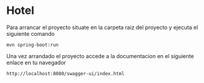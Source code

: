 # Hotel

Para arrancar el proyecto situate en la carpeta raiz del proyecto y ejecuta el siguiente comando
```
mvn spring-boot:run
```
Una vez arrandado el proyecto accede a la documentacion en el siguiente enlace en tu navegador
```
http://localhost:8080/swagger-ui/index.html
```